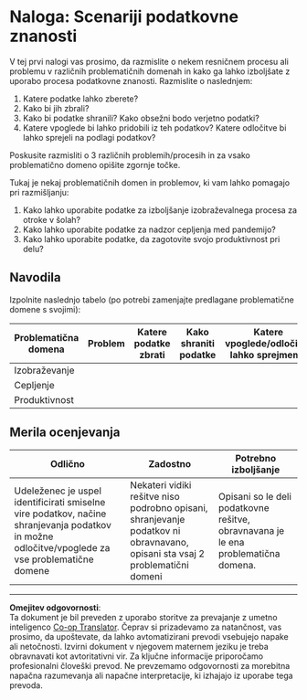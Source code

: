 <!--
CO_OP_TRANSLATOR_METADATA:
{
  "original_hash": "4e0f1773b9bee1be3b28f9fe2c71b3de",
  "translation_date": "2025-08-30T19:32:30+00:00",
  "source_file": "1-Introduction/01-defining-data-science/assignment.md",
  "language_code": "sl"
}
-->
# Naloga: Scenariji podatkovne znanosti

V tej prvi nalogi vas prosimo, da razmislite o nekem resničnem procesu ali problemu v različnih problematičnih domenah in kako ga lahko izboljšate z uporabo procesa podatkovne znanosti. Razmislite o naslednjem:

1. Katere podatke lahko zberete?
1. Kako bi jih zbrali?
1. Kako bi podatke shranili? Kako obsežni bodo verjetno podatki?
1. Katere vpoglede bi lahko pridobili iz teh podatkov? Katere odločitve bi lahko sprejeli na podlagi podatkov?

Poskusite razmisliti o 3 različnih problemih/procesih in za vsako problematično domeno opišite zgornje točke.

Tukaj je nekaj problematičnih domen in problemov, ki vam lahko pomagajo pri razmišljanju:

1. Kako lahko uporabite podatke za izboljšanje izobraževalnega procesa za otroke v šolah?
1. Kako lahko uporabite podatke za nadzor cepljenja med pandemijo?
1. Kako lahko uporabite podatke, da zagotovite svojo produktivnost pri delu?

## Navodila

Izpolnite naslednjo tabelo (po potrebi zamenjajte predlagane problematične domene s svojimi):

| Problematična domena | Problem | Katere podatke zbrati | Kako shraniti podatke | Katere vpoglede/odločitve lahko sprejmemo | 
|-----------------------|---------|-----------------------|-----------------------|------------------------------------------|
| Izobraževanje         |         |                       |                       |                                          |
| Cepljenje             |         |                       |                       |                                          |
| Produktivnost         |         |                       |                       |                                          |

## Merila ocenjevanja

Odlično | Zadostno | Potrebno izboljšanje
--- | --- | -- |
Udeleženec je uspel identificirati smiselne vire podatkov, načine shranjevanja podatkov in možne odločitve/vpoglede za vse problematične domene | Nekateri vidiki rešitve niso podrobno opisani, shranjevanje podatkov ni obravnavano, opisani sta vsaj 2 problematični domeni | Opisani so le deli podatkovne rešitve, obravnavana je le ena problematična domena.

---

**Omejitev odgovornosti**:  
Ta dokument je bil preveden z uporabo storitve za prevajanje z umetno inteligenco [Co-op Translator](https://github.com/Azure/co-op-translator). Čeprav si prizadevamo za natančnost, vas prosimo, da upoštevate, da lahko avtomatizirani prevodi vsebujejo napake ali netočnosti. Izvirni dokument v njegovem maternem jeziku je treba obravnavati kot avtoritativni vir. Za ključne informacije priporočamo profesionalni človeški prevod. Ne prevzemamo odgovornosti za morebitna napačna razumevanja ali napačne interpretacije, ki izhajajo iz uporabe tega prevoda.